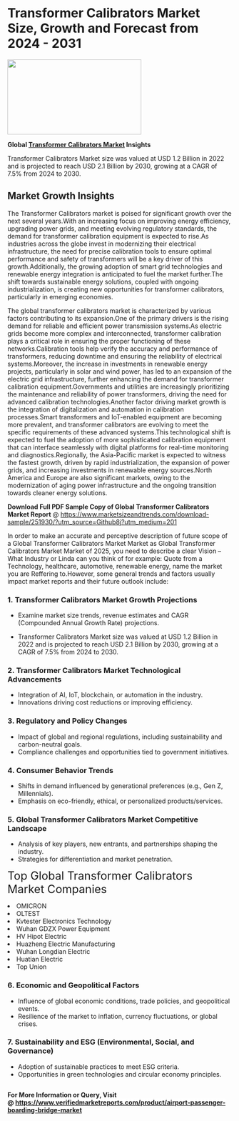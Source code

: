<H1>Transformer Calibrators Market Size, Growth and Forecast from 2024 - 2031</H1><img class="aligncenter size-medium wp-image-584254" src="https://thirdeyenews.in/wp-content/uploads/2024/09/Global-Market-Research-300x168.jpeg" alt="" width="300" height="168" /><p><strong>Global&nbsp;<a href="https://www.marketsizeandtrends.com/download-sample/251930/?utm_source=Github8j?utm_medium=201">Transformer Calibrators Market</a> Insights</strong></p><p>Transformer Calibrators Market size was valued at USD 1.2 Billion in 2022 and is projected to reach USD 2.1 Billion by 2030, growing at a CAGR of 7.5% from 2024 to 2030.</p><p><h2>Market Growth Insights</h2> <p>The Transformer Calibrators market is poised for significant growth over the next several years.With an increasing focus on improving energy efficiency, upgrading power grids, and meeting evolving regulatory standards, the demand for transformer calibration equipment is expected to rise.As industries across the globe invest in modernizing their electrical infrastructure, the need for precise calibration tools to ensure optimal performance and safety of transformers will be a key driver of this growth.Additionally, the growing adoption of smart grid technologies and renewable energy integration is anticipated to fuel the market further.The shift towards sustainable energy solutions, coupled with ongoing industrialization, is creating new opportunities for transformer calibrators, particularly in emerging economies.</p> <p>The global transformer calibrators market is characterized by various factors contributing to its expansion.One of the primary drivers is the rising demand for reliable and efficient power transmission systems.As electric grids become more complex and interconnected, transformer calibration plays a critical role in ensuring the proper functioning of these networks.Calibration tools help verify the accuracy and performance of transformers, reducing downtime and ensuring the reliability of electrical systems.Moreover, the increase in investments in renewable energy projects, particularly in solar and wind power, has led to an expansion of the electric grid infrastructure, further enhancing the demand for transformer calibration equipment.Governments and utilities are increasingly prioritizing the maintenance and reliability of power transformers, driving the need for advanced calibration technologies.Another factor driving market growth is the integration of digitalization and automation in calibration processes.Smart transformers and IoT-enabled equipment are becoming more prevalent, and transformer calibrators are evolving to meet the specific requirements of these advanced systems.This technological shift is expected to fuel the adoption of more sophisticated calibration equipment that can interface seamlessly with digital platforms for real-time monitoring and diagnostics.Regionally, the Asia-Pacific market is expected to witness the fastest growth, driven by rapid industrialization, the expansion of power grids, and increasing investments in renewable energy sources.North America and Europe are also significant markets, owing to the modernization of aging power infrastructure and the ongoing transition towards cleaner energy solutions.</p><p><span class=""><strong>Download Full PDF Sample Copy of Global Transformer Calibrators Market Report</strong> @ <a href="https://www.marketsizeandtrends.com/download-sample/251930/?utm_source=Github8j?utm_medium=201" target="_blank">https://www.marketsizeandtrends.com/download-sample/251930/?utm_source=Github8j?utm_medium=201</a></span></p><p>In order to make an accurate and perceptive description of future scope of a Global&nbsp;Transformer Calibrators Market Market as Global&nbsp;Transformer Calibrators Market Market of 2025, you need to describe a clear Vision &ndash; What Industry or Linda can you think of for example: Quote from a Technology, healthcare, automotive, renewable energy, name the market you are Reffering to.However, some general trends and factors usually impact market reports and their future outlook include:</p><h3>1.&nbsp;<strong>Transformer Calibrators Market Growth Projections</strong></h3><ul><li>Examine market size trends, revenue estimates and CAGR (Compounded Annual Growth Rate) projections.</li><li><p>Transformer Calibrators Market size was valued at USD 1.2 Billion in 2022 and is projected to reach USD 2.1 Billion by 2030, growing at a CAGR of 7.5% from 2024 to 2030.</p></li></ul><h3>2.&nbsp;<strong>Transformer Calibrators Market Technological Advancements</strong></h3><ul><li>Integration of AI, IoT, blockchain, or automation in the industry.</li><li>Innovations driving cost reductions or improving efficiency.</li></ul><h3>3.&nbsp;<strong>Regulatory and Policy Changes</strong></h3><ul><li>Impact of global and regional regulations, including sustainability and carbon-neutral goals.</li><li>Compliance challenges and opportunities tied to government initiatives.</li></ul><h3>4.&nbsp;<strong>Consumer Behavior Trends</strong></h3><ul><li>Shifts in demand influenced by generational preferences (e.g., Gen Z, Millennials).</li><li>Emphasis on eco-friendly, ethical, or personalized products/services.</li></ul><h3>5.&nbsp;<strong>Global Transformer Calibrators Market Competitive Landscape</strong></h3><ul><li>Analysis of key players, new entrants, and partnerships shaping the industry.</li><li>Strategies for differentiation and market penetration.</li></ul><p data-pm-slice="1 1 []"><span style="color: inherit; font-family: inherit; font-size: 25px;">Top Global Transformer Calibrators Market Companies</span></p><div class="" data-test-id=""><p><li>OMICRON</li><li> OLTEST</li><li> Kvtester Electronics Technology</li><li> Wuhan GDZX Power Equipment</li><li> HV Hipot Electric</li><li> Huazheng Electric Manufacturing</li><li> Wuhan Longdian Electric</li><li> Huatian Electric</li><li> Top Union</li></p></div><h3>6.&nbsp;<strong>Economic and Geopolitical Factors</strong></h3><ul><li>Influence of global economic conditions, trade policies, and geopolitical events.</li><li>Resilience of the market to inflation, currency fluctuations, or global crises.</li></ul><h3>7.&nbsp;<strong>Sustainability and ESG (Environmental, Social, and Governance)</strong></h3><ul><li>Adoption of sustainable practices to meet ESG criteria.</li><li>Opportunities in green technologies and circular economy principles.</li></ul><h2><strong style="font-size: 14px;">For More Information or Query, Visit @&nbsp;</strong><a style="background-color: #ffffff; font-size: 14px;" href="https://www.marketsizeandtrends.com/report/transformer-calibrators-market/" target="_blank">https://www.verifiedmarketreports.com/product/airport-passenger-boarding-bridge-market</a></h2>
